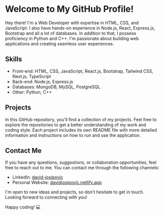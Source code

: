 # Welcome to My GitHub Profile!

Hey there! I'm a Web Developer with expertise in HTML, CSS, and JavaScript. I also have hands-on experience in Node.js, React, Express.js, Bootstrap and all a lot of databases. In addition to that, I possess proficiency in Python and C++. I'm passionate about building web applications and creating seamless user experiences.

## Skills

- Front-end: HTML, CSS, JavaScript, React.js, Bootstrap, Tailwind CSS, Next.js, TypeScript
- Back-end: Node.js, Express.js
- Databases: MongoDB, MySQL, PostgreSQL
- Other: Python, C++

## Projects

In this GitHub repository, you'll find a collection of my projects.
Feel free to explore the repositories to get a better understanding of my work and coding style. Each project includes its own README file with more detailed information and instructions on how to run and use the application.

## Contact Me

If you have any questions, suggestions, or collaboration opportunities, feel free to reach out to me. You can contact me through the following channels:

- LinkedIn: [david-josipovic](https://www.linkedin.com/in/david-josipovi%C4%87-84a379203/)
- Personal Website: [davidjosipovic.netlify.app](https://davidjosipovic.netlify.app/)

I'm open to new ideas and projects, so don't hesitate to get in touch. Looking forward to connecting with you!

Happy coding! :computer:
